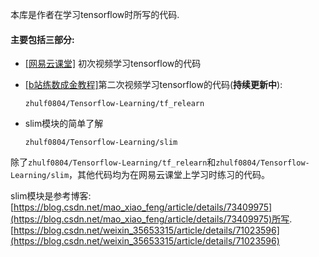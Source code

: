 本库是作者在学习tensorflow时所写的代码.

#### 主要包括三部分:

+ [[网易云课堂]](https://study.163.com/course/introduction/1003606092.htm) 初次视频学习tensorflow的代码

+ [[b站练数成金教程]](https://www.bilibili.com/video/av20542427?from=search&seid=6673995364884233622)第二次视频学习tensorflow的代码(**持续更新中**): 

	`zhulf0804/Tensorflow-Learning/tf_relearn`
	
+ slim模块的简单了解
	
	`zhulf0804/Tensorflow-Learning/slim`

除了`zhulf0804/Tensorflow-Learning/tf_relearn`和`zhulf0804/Tensorflow-Learning/slim`，其他代码均为在网易云课堂上学习时练习的代码。


slim模块是参考博客:
[https://blog.csdn.net/mao_xiao_feng/article/details/73409975](https://blog.csdn.net/mao_xiao_feng/article/details/73409975)所写.
[https://blog.csdn.net/weixin_35653315/article/details/71023596](https://blog.csdn.net/weixin_35653315/article/details/71023596)
